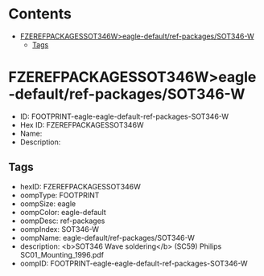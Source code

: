 



Contents
========

* [FZEREFPACKAGESSOT346W>eagle-default/ref-packages/SOT346-W](#fzerefpackagessot346weagle-defaultref-packagessot346-w)
	* [Tags](#tags)

# FZEREFPACKAGESSOT346W>eagle-default/ref-packages/SOT346-W

- ID: FOOTPRINT-eagle-eagle-default-ref-packages-SOT346-W
- Hex ID: FZEREFPACKAGESSOT346W
- Name: 
- Description: 

## Tags

- hexID: FZEREFPACKAGESSOT346W
- oompType: FOOTPRINT
- oompSize: eagle
- oompColor: eagle-default
- oompDesc: ref-packages
- oompIndex: SOT346-W
- oompName: eagle-default/ref-packages/SOT346-W
- description: &lt;b&gt;SOT346 Wave soldering&lt;/b&gt; (SC59) Philips SC01_Mounting_1996.pdf
- oompID: FOOTPRINT-eagle-eagle-default-ref-packages-SOT346-W
